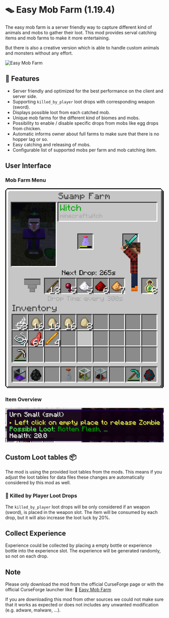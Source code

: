 # 🪤 Easy Mob Farm (1.19.4)

The easy mob farm is a server friendly way to capture different kind of animals and mobs to gather their loot.
This mod provides serval catching items and mob farms to make it more entertaining.

But there is also a creative version which is able to handle custom animals and monsters without any effort.

![Easy Mob Farm][logo]

## 🔮 Features

- Server friendly and optimized for the best performance on the client and server side.
- Supporting `killed_by_player` loot drops with corresponding weapon (sword).
- Displays possible loot from each catched mob.
- Unique mob farms for the different kind of biomes and mobs.
- Possibility to enable / disable specific drops from mobs like egg drops from chicken.
- Automatic informs owner about full farms to make sure that there is no hopper lag or so.
- Easy catching and releasing of mobs.
- Configurable list of supported mobs per farm and mob catching item.

## User Interface

### Mob Farm Menu

![Example of mob farm menu][mob_menu]

### Item Overview

![Example of item overview][item_overview]

## Custom Loot tables 📦

The mod is using the provided loot tables from the mods.
This means if you adjust the loot tables for data files these changes are automatically considered by this mod as well.

### 🤺 Killed by Player Loot Drops

The `killed_by_player` loot drops will be only considered if an weapon (sword), is placed in the weapon slot.
The item will be consumed by each drop, but it will also increase the loot luck by 20%.

## Collect Experience

Experience could be collected by placing a empty bottle or experience bottle into the experience slot.
The experience will be generated randomly, so not on each drop.

## Note

Please only download the mod from the official CurseForge page or with the official CurseForge launcher like:
🧪 [Easy Mob Farm][mod_page]

If you are downloading this mod from other sources we could not make sure that it works as expected or does not includes any unwanted modification (e.g. adware, malware, ...).

[item_overview]: examples/item_overview.png
[logo]: examples/logo.png
[mob_menu]: examples/mob_farm_menu.png
[mod_page]: https://www.curseforge.com/minecraft/mc-mods/easy-mob-farm
